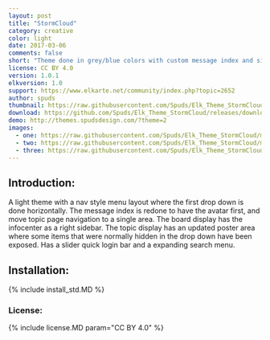 ```yaml
---
layout: post
title: "StormCloud"
category: creative
color: light
date: 2017-03-06
comments: false
short: "Theme done in grey/blue colors with custom message index and sidebar info center"
license: CC BY 4.0
version: 1.0.1
elkversion: 1.0
support: https://www.elkarte.net/community/index.php?topic=2652
author: spuds
thumbnail: https://raw.githubusercontent.com/Spuds/Elk_Theme_StormCloud/master/sample_images/boardindex.jpg
download: https://github.com/Spuds/Elk_Theme_StormCloud/releases/download/1.0.1/elk_theme_storm_cloud.zip
demo: http://themes.spudsdesign.com/?theme=2
images:
  - one: https://raw.githubusercontent.com/Spuds/Elk_Theme_StormCloud/master/sample_images/boardindex.jpg
  - two: https://raw.githubusercontent.com/Spuds/Elk_Theme_StormCloud/master/sample_images/messages.jpg
  - three: https://raw.githubusercontent.com/Spuds/Elk_Theme_StormCloud/master/sample_images/topicindex.jpg
---
```


## Introduction:
A light theme with a nav style menu layout where the first drop down is done horizontally.  The message index is redone to have the avatar first, and move topic page navigation to a single area.  The board display has the infocenter as a right sidebar. The topic display has an updated poster area where some items that were normally hidden in the drop down have been exposed.  Has a slider quick login bar and a expanding search menu.

## Installation:
{% include install_std.MD %}

### License:
{% include license.MD param="CC BY 4.0" %}
